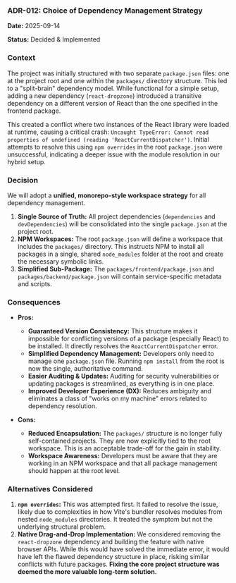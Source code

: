 ### **ADR-012: Choice of Dependency Management Strategy**

**Date:** 2025-09-14

**Status:** Decided & Implemented

### **Context**

The project was initially structured with two separate `package.json` files: one at the project root and one within the `packages/` directory structure. This led to a "split-brain" dependency model. While functional for a simple setup, adding a new dependency (`react-dropzone`) introduced a transitive dependency on a different version of React than the one specified in the frontend package.

This created a conflict where two instances of the React library were loaded at runtime, causing a critical crash: `Uncaught TypeError: Cannot read properties of undefined (reading 'ReactCurrentDispatcher')`. Initial attempts to resolve this using `npm overrides` in the root `package.json` were unsuccessful, indicating a deeper issue with the module resolution in our hybrid setup.

### **Decision**

We will adopt a **unified, monorepo-style workspace strategy** for all dependency management.

1.  **Single Source of Truth:** All project dependencies (`dependencies` and `devDependencies`) will be consolidated into the single `package.json` at the project root.
2.  **NPM Workspaces:** The root `package.json` will define a workspace that includes the `packages/` directory. This instructs NPM to install all packages in a single, shared `node_modules` folder at the root and create the necessary symbolic links.
3.  **Simplified Sub-Package:** The `packages/frontend/package.json` and `packages/backend/package.json` will contain service-specific metadata and scripts.

### **Consequences**

*   **Pros:**
    *   **Guaranteed Version Consistency:** This structure makes it impossible for conflicting versions of a package (especially React) to be installed. It directly resolves the `ReactCurrentDispatcher` error.
    *   **Simplified Dependency Management:** Developers only need to manage one `package.json` file. Running `npm install` from the root is now the single, authoritative command.
    *   **Easier Auditing & Updates:** Auditing for security vulnerabilities or updating packages is streamlined, as everything is in one place.
    *   **Improved Developer Experience (DX):** Reduces ambiguity and eliminates a class of "works on my machine" errors related to dependency resolution.

*   **Cons:**
    *   **Reduced Encapsulation:** The `packages/` structure is no longer fully self-contained projects. They are now explicitly tied to the root workspace. This is an acceptable trade-off for the gain in stability.
    *   **Workspace Awareness:** Developers must be aware that they are working in an NPM workspace and that all package management should happen at the root level.

### **Alternatives Considered**

1.  **`npm overrides`:** This was attempted first. It failed to resolve the issue, likely due to complexities in how Vite's bundler resolves modules from nested `node_modules` directories. It treated the symptom but not the underlying structural problem.
2.  **Native Drag-and-Drop Implementation:** We considered removing the `react-dropzone` dependency and building the feature with native browser APIs. While this would have solved the immediate error, it would have left the flawed dependency structure in place, risking similar conflicts with future packages. **Fixing the core project structure was deemed the more valuable long-term solution.**